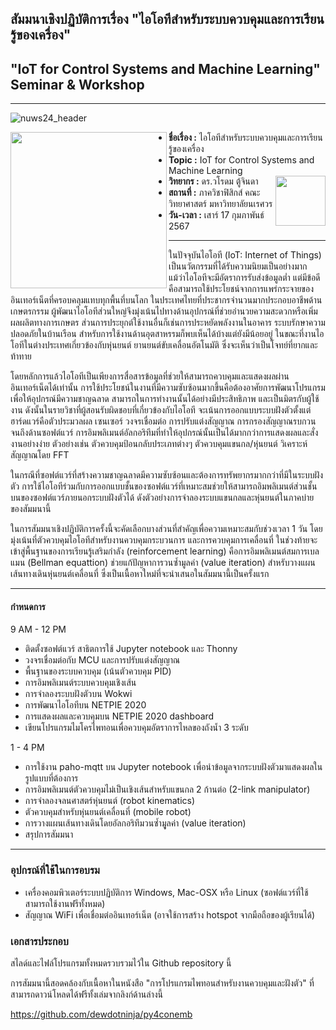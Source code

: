 ## สัมมนาเชิงปฏิบัติการเรื่อง "ไอโอทีสำหรับระบบควบคุมและการเรียนรู้ของเครื่อง"
## "IoT for Control Systems and Machine Learning" Seminar & Workshop

<hr>
<p />  
  
![nuws24_header](https://github.com/dewdotninja/nuws24/assets/37393409/b0b329c4-789a-466b-9406-483445eeb6e3)

<img align=left src="https://i.imgur.com/CzEUVpd.jpg" width=250 /> 
<ul>
  <li /><b>ชื่อเรื่อง :</b> ไอโอทีสำหรับระบบควบคุมและการเรียนรู้ของเครื่อง 
  <li /><b>Topic :</b> IoT for Control Systems and Machine Learning   
  <li /><b>วิทยากร :</b> ดร.วโรดม ตู้จินดา <img align=right src="https://drive.google.com/uc?id=1PnXkwtC1bGNlplGY8DqbwMH6gCkhRp8Q" width=80 />
  <li /><b>สถานที่ :</b> ภาควิชาฟิสิกส์ คณะวิทยาศาสตร์ มหาวิทยาลัยนเรศวร
  <li /><b>วัน-เวลา :</b> เสาร์ 17 กุมภาพันธ์ 2567
</ul>
<hr>

ในปัจจุบันไอโอที (IoT: Internet of Things) เป็นนวัตกรรมที่ได้รับความนิยมเป็นอย่างมาก แม้ว่าไอโอทีจะมีอัตราการรับส่งข้อมูลต่ำ แต่มีข้อดีคือสามารถใช้ประโยชน์จากการแพร่กระจายของอินเทอร์เน็ตที่ครอบคลุมแทบทุกพื้นที่บนโลก ในประเทศไทยที่ประชากรจำนวนมากประกอบอาชีพด้านเกษตรกรรม ผู้พัฒนาไอโอทีส่วนใหญ่จึงมุ่งเน้นไปทางด้านอุปกรณ์ที่ช่วยอำนวยความสะดวกหรือเพิ่มผลผลิตทางการเกษตร ส่วนการประยุกต์ใช้งานอื่นก็เช่นการประหยัดพลังงานในอาคาร ระบบรักษาความปลอดภัยในบ้านเรือน สำหรับการใช้งานด้านอุตสาหรรมก็พบเห็นได้บ้างแต่ยังมีน้อยอยู่ ในขณะที่งานไอโอทีในต่างประเทศเกี่ยวข้องกับหุ่นยนต์ ยานยนต์ขับเคลื่อนอัตโนมัติ ซึ่งจะเห็นว่าเป็นโจทย์ที่ยากและท้าทาย

โดยหลักการแล้วไอโอทีเป็นเพียงการสื่อสารข้อมูลที่ช่วยให้สามารถควบคุมและแสดงผลผ่านอินเทอร์เน็ตได้เท่านั้น การใช้ประโยชน์ในงานที่มีความซับซ้อนมากขึ้นคือต้องอาศัยการพัฒนาโปรแกรมเพื่อให้อุปกรณ์มีความชาญฉลาด สามารถในการทำงานนั้นได้อย่างมีประสิทธิภาพ และเป็นมิตรกับผู้ใช้งาน ดังนั้นในรายวิชาที่ผู้สอนรับผิดชอบที่เกี่ยวข้องกับไอโอที จะเน้นการออกแบบระบบฝังตัวตั้งแต่ฮาร์ดแวร์คือตัวประมวลผล เซนเซอร์ วงจรเชื่อมต่อ การปรับแต่งสัญญาณ การกรองสัญญาณรบกวน จนถึงด้านซอฟต์แวร์ การอิมพลิเมนต์อัลกอริทึมที่ทำให้อุปกรณ์นั้นเป็นได้มากกว่าการแสดงผลและสั่งงานอย่างง่าย ตัวอย่างเช่น ตัวควบคุมป้อนกลับประเภทต่างๆ ตัวควบคุมแขนกล/หุ่นยนต์ วิเคราะห์สัญญาณโดย FFT 

ในกรณีที่ซอฟต์แวร์ที่สร้างความชาญฉลาดมีความซับซ้อนและต้องการทรัพยากรมากกว่าที่มีในระบบฝังตัว การใช้ไอโอทีร่วมกับการออกแบบชั้นของซอฟต์แวร์ที่เหมาะสมช่วยให้สามารถอิมพลิเมนต์ส่วนชั้นบนของซอฟต์แวร์ภายนอกระบบฝังตัวได้ ดังตัวอย่างการจำลองระบบแขนกลและหุ่นยนต์ในภาคบ่ายของสัมมนานี้

ในการสัมมนาเชิงปฏิบัติการครั้งนี้จะคัดเลือกบางส่วนที่สำคัญเพื่อความเหมาะสมกับช่วงเวลา 1 วัน โดยมุ่งเน้นที่ตัวควบคุมไอโอทีสำหรับงานควบคุมกระบวนการ และการควบคุมการเคลื่อนที่ ในช่วงท้ายจะเข้าสู่พื้นฐานของการเรียนรู้เสริมกำลัง (reinforcement learning) คือการอิมพลิเมนต์สมการเบลแมน (Bellman equattion) ช่วยแก้ปัญหาการวนซ้ำมูลค่า (value iteration) สำหรับวางแผนเส้นทางเดินหุ่นยนต์เคลื่อนที่ ซึ่งเป็นเนื้อหาใหม่ที่จะนำเสนอในสัมมนานี้เป็นครั้งแรก

<hr>

#### กำหนดการ

9 AM - 12 PM

<ul>
<li />ติดตั้งซอฟต์แวร์ สาธิตการใช้ Jupyter notebook และ Thonny
<li />วงจรเชื่อมต่อกับ MCU และการปรับแต่งสัญญาณ 
<li />พื้นฐานของระบบควบคุม (เน้นตัวควบคุม PID)
<li />การอิมพลิเมนต์ระบบควบคุมเชิงเส้น
<li />การจำลองระบบฝังตัวบน Wokwi
<li />การพัฒนาไอโอทีบน NETPIE 2020
<li />การแสดงผลและควบคุมบน NETPIE 2020 dashboard
<li />เขียนโปรแกรมไมโครไพทอนเพื่อควบคุมอัตราการไหลของถังน้ำ 3 ระดับ 
</ul>

1 - 4 PM

<ul>
<li />การใช้งาน paho-mqtt บน Jupyter notebook เพื่อนำข้อมูลจากระบบฝังตัวมาแสดงผลในรูปแบบที่ต้องการ
<li />การอิมพลิเมนต์ตัวควบคุมไม่เป็นเชิงเส้นสำหรับแขนกล 2 ก้านต่อ (2-link manipulator)
<li />การจำลองจลนศาสตร์หุ่นยนต์ (robot kinematics)
<li />ตัวควบคุมสำหรับหุ่นยนต์เคลื่อนที่ (mobile robot)
<li />การวางแผนเส้นทางเดินโดยอัลกอริทึมวนซ้ำมุูลค่า (value iteration)
<li />สรุปการสัมมนา
</ul>

<hr>

### อุปกรณ์ที่ใช้ในการอบรม

<ul>
  <li />เครื่องคอมพิวเตอร์ระบบปฏิบัติการ Windows, Mac-OSX หรือ Linux (ซอฟต์แวร์ที่ใช้สามารถใช้งานฟรีทั้งหมด)
  <li />สัญญาณ WiFi เพื่อเชื่อมต่ออินเทอร์เน็ต (อาจใช้การสร้าง hotspot จากมือถือของผู้เรียนได้)
</ul>

### เอกสารประกอบ

สไลด์และไฟล์โปรแกรมทั้งหมดรวบรวมไว้ใน Github repository นี้

การสัมมนานี้สอดคล้องกับเนื้อหาในหนังสือ "การโปรแกรมไพทอนสำหรับงานควบคุมและฝังตัว" ที่สามารถดาวน์โหลดได้ฟรีทั้งเล่มจากลิงก์ด้านล่างนี้

https://github.com/dewdotninja/py4conemb 
